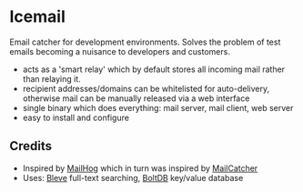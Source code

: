 # Icemail

Email catcher for development environments. Solves the problem of test emails becoming a nuisance to developers and customers.

- acts as a 'smart relay' which by default stores all incoming mail rather than relaying it.
- recipient addresses/domains can be whitelisted for auto-delivery, otherwise mail can be manually released via a web interface
- single binary which does everything: mail server, mail client, web server
- easy to install and configure

## Credits

- Inspired by [MailHog](https://github.com/mailhog/MailHog/) which in turn was inspired by [MailCatcher](http://mailcatcher.me/)
- Uses: [Bleve](http://www.blevesearch.com) full-text searching, [BoltDB](https://github.com/boltdb/bolt) key/value database


